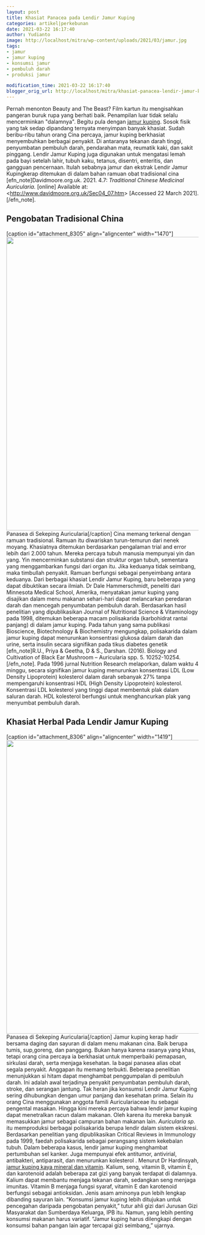 ```yaml
---
layout: post
title: Khasiat Panacea pada Lendir Jamur Kuping
categories: artikel|perkebunan
date: 2021-03-22 16:17:40
author: Yudianto
image: http://localhost/mitra/wp-content/uploads/2021/03/jamur.jpg
tags:
- jamur
- jamur kuping
- konsumsi jamur
- pembuluh darah
- produksi jamur

modification_time: 2021-03-22 16:17:40
blogger_orig_url: http://localhost/mitra/khasiat-panacea-lendir-jamur-kuping.html
---
```


Pernah menonton Beauty and The Beast? Film kartun itu mengisahkan pangeran buruk rupa yang berhati baik. Penampilan luar tidak selalu mencerminkan "dalamnya". Begitu pula dengan <a href="https://www.mushroomnutrition.com/auricularia-auricula" rel="nofollow noopener">jamur kuping</a>. Sosok fisik yang tak sedap dipandang ternyata menyimpan banyak khasiat.
Sudah beribu-ribu tahun orang Cina percaya, jamur kuping berkhasiat menyembuhkan berbagai penyakit. Di antaranya tekanan darah tinggi, penyumbatan pembuluh darah, pendarahan mata, reumatik kaki, dan sakit pinggang.
Lendir Jamur Kuping juga digunakan untuk mengatasi lemah pada bayi setelah lahir, tubuh kaku, tetanus, disentri, enteritis, dan gangguan pencernaan.
Itulah sebabnya jamur dan ekstrak Lendir Jamur Kupingkerap ditemukan di dalam bahan ramuan obat tradisional cina [efn_note]Davidmoore.org.uk. 2021. 4.7: <em>Traditional Chinese Medicinal Auricularia.</em> [online] Available at: &lt;http://www.davidmoore.org.uk/Sec04_07.htm&gt; [Accessed 22 March 2021].[/efn_note].
<h2 id="China">Pengobatan Tradisional China</h2>
[caption id="attachment_8305" align="aligncenter" width="1470"]<a href="http://127.0.0.1/mitra/wp-content/uploads/2021/03/jamurkuping.jpg"><img class="wp-image-8305 size-full" src="http://127.0.0.1/mitra/wp-content/uploads/2021/03/jamurkuping.jpg" alt="" width="1470" height="768" /></a> Panasea di Sekeping Auricularia[/caption]
Cina memang terkenal dengan ramuan tradisional. Ramuan itu diwariskan turun-temurun dari nenek moyang. Khasiatnya ditemukan berdasarkan pengalaman trial and error lebih dari 2.000 tahun.
Mereka percaya tubuh manusia mempunyai yin dan yang. Yin mencerminkan substansi dan struktur organ tubuh, sementara yang menggambarkan fungsi dari organ itu. Jika keduanya tidak seimbang, maka timbullah penyakit. Ramuan berfungsi sebagai penyeimbang antara keduanya.
Dari berbagai khasiat Lendir Jamur Kuping, baru beberapa yang dapat dibuktikan secara ilmiah. Dr Dale Hammerschmidt, peneliti dari Minnesota Medical School, Amerika, menyatakan jamur kuping yang disajikan dalam menu makanan sehari-hari dapat melancarkan peredaran darah dan mencegah penyumbatan pembuluh darah.
Berdasarkan hasil penelitian yang dipublikasikan Journal of Nutritional Science &amp; Vitaminology pada 1998, ditemukan beberapa macam polisakarida (karbohidrat rantai panjang) di dalam jamur kuping.
Pada tahun yang sama publikasi Bioscience, Biotechnology &amp; Biochemistry mengungkap, polisakarida dalam jamur kuping dapat menurunkan konsentrasi glukosa dalam darah dan urine, serta insulin secara signifikan pada tikus diabetes genetik [efn_note]R.U., Priya &amp; Geetha, D &amp; S., Darshan. (2016). Biology and Cultivation of Black Ear Mushroom – Auricularia spp. 5. 10252-10254. [/efn_note].
Pada 1996 jurnal Nutrition Research melaporkan, dalam waktu 4 minggu, secara signifikan jamur kuping menurunkan konsentrasi LDL (Low Density Lipoprotein) kolesterol dalam darah sebanyak 27% tanpa mempengaruhi konsentrasi HDL (High Density Lipoprotein) kolesterol.
Konsentrasi LDL kolesterol yang tinggi dapat membentuk plak dalam saluran darah. HDL kolesterol berfungsi untuk menghancurkan plak yang menyumbat pembuluh darah.
<h2 id="Kuping">Khasiat Herbal Pada Lendir Jamur Kuping</h2>
[caption id="attachment_8306" align="aligncenter" width="1419"]<a href="http://127.0.0.1/mitra/wp-content/uploads/2021/03/jamurkuping1-1.jpg"><img class="size-full wp-image-8306" src="http://127.0.0.1/mitra/wp-content/uploads/2021/03/jamurkuping1-1.jpg" alt="" width="1419" height="768" /></a> Panasea di Sekeping Auricularia[/caption]
Jamur kuping kerap hadir bersama daging dan sayuran di dalam menu makanan cina. Baik berupa tumis, sup,goreng, dan panggang. Bukan hanya karena rasanya yang khas, tetapi orang cina percaya ia berkhasiat untuk memperbaiki pemapasan, sirkulasi darah, serta menjaga kesehatan. Ia bagai panasea alias obat segala penyakit.
Anggapan itu memang terbukti. Beberapa penelitian menunjukkan si hitam dapat menghambat penggumpalan di pembuluh darah. Ini adalah awal terjadinya penyakit penyumbatan pembuluh darah, stroke, dan serangan jantung. Tak heran jika konsumsi Lendir Jamur Kuping sering dihubungkan dengan umur panjang dan kesehatan prima.
Selain itu orang Cina menggunakan anggota famili Auriculariaceae itu sebagai pengental masakan. Hingga kini mereka percaya bahwa lendir jamur kuping dapat menetralkan racun dalam makanan. Oleh karena itu mereka banyak memasukkan jamur sebagai campuran bahan makanan lain.
<i>Auricularia sp.</i> itu memproduksi berbagai polisakarida berupa lendir dalam sistem ekskresi. Berdasarkan penelitian yang dipublikasikan Critical Reviews in Immunology pada 1999, faedah polisakarida sebagai perangsang sistem kekebalan tubuh.
Dalam beberapa kasus, lendir jamur kuping menghambat pertumbuhan sel kanker. Juga mempunyai efek antitumor, antivirial, antibakteri, antiparasit, dan menurunkan kolesterol .
Menurut Dr Hardinsyah, <a href="http://127.0.0.1/mitra/prospek-bisnis-menggiurkan-lewat.html">jamur kuping kaya mineral dan vitamin</a>. Kalium, seng, vitamin B, vitamin E, dan karotenoid adalah beberapa zat gizi yang banyak terdapat di dalamnya. Kalium dapat membantu menjaga tekanan darah, sedangkan seng menjaga imunitas.
Vitamin B menjaga fungsi syaraf, vitamin E dan karotenoid berfungsi sebagai antioksidan. Jenis asam aminonya pun lebih lengkap dibanding sayuran lain.
“Konsumsi jamur kuping lebih ditujukan untuk pencegahan daripada pengobatan penyakit,” tutur ahli gizi dari Jurusan Gizi Masyarakat dan Sumberdaya Keluarga, IPB itu. Namun, yang lebih penting konsumsi makanan harus variatif. “Jamur kuping harus dilengkapi dengan konsumsi bahan pangan lain agar tercapai gizi seimbang,” ujarnya.
